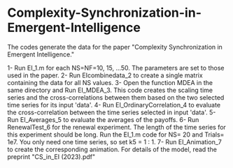 # Complexity-Synchronization-in-Emergent-Intelligence

The codes generate the data for the paper "Complexity Synchronization in Emergent Intelligence."

1- Run EI_1.m for each NS=NF=10, 15, ...50. The parameters are set to those used in the paper.
2- Run EIcombinedata_2 to create a single matrix containing the data for all NS values.
3- Open the function MDEA in the same directory and Run EI_MDEA_3. This code creates the scaling time series and the cross-correlations between them based on the two selected time series for its input 'data'.
4- Run EI_OrdinaryCorrelation_4 to evaluate the cross-correlation between the time series selected in input 'data'.
5- Run EI_Averages_5 to evaluate the averages of the payoffs.
6- Run RenewalTest_6 for the renewal experiment. The length of the time series for this experiment should be long. Run the EI_1.m code for NS= 20 and Trials= 1e7. You only need one time series, so set k5 = 1 : 1.
7- Run EI_Animation_7 to create the corresponding animation.
For details of the model, read the preprint "CS_in_EI (2023).pdf"
